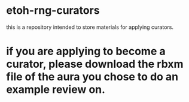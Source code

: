 # etoh-rng-curators

this is a repository intended to store materials for applying curators.

# if you are applying to become a curator, please download the rbxm file of the aura you chose to do an example review on.
